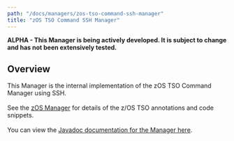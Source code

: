 ```yaml
---
path: "/docs/managers/zos-tso-command-ssh-manager"
title: "zOS TSO Command SSH Manager"
---
```


**ALPHA - This Manager is being actively developed. It is subject to change and has not been extensively tested.**

## Overview
This Manager is the internal implementation of the zOS TSO Command Manager using SSH. <br><br> See the <a href="/docs/managers/zos-manager">zOS Manager</a> for details of the z/OS TSO annotations and  code snippets.<br><br> You can view the <a href="https://javadoc.galasa.dev/dev/galasa/zostso/package-summary.html">Javadoc  documentation for the Manager here</a>. <br><br>





